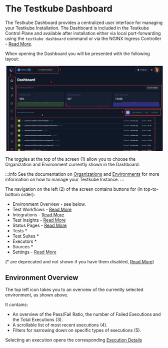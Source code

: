 # The Testkube Dashboard

The Testkube Dashboard provides a centralized user interface for managing your Testkube Installation. The Dashboard
is included in the Testkube Control Plane and available after installation either via local port-forwarding using the 
`testkube dashboard` command or via the NGINX Ingress Controller - [Read More](/articles/install/install-with-helm). 

When opening the Dashboard you will be presented with the following layout:

![Testkube Dashboard](../img/dashboard-072024.png)

The toggles at the top of the screen (1) allow you to choose the Organization and Environment 
currently shown in the Dashboard.

:::info
See the documentation on [Organizations](/testkube-pro/articles/organization-management) and [Environments](/testkube-pro/articles/environment-management)
for more information on how to manage your Testkube Instance.
:::

The navigation on the left (2) of the screen contains buttons for (in top-to-bottom order):

- Environment Overview - see below.
- Test Workflows - [Read More](/articles/testkube-dashboard-workflows-overview)
- Integrations - [Read More](/articles/integrations-dashboard-explore)
- Test Insights - [Read More](/articles/test-insights)
- Status Pages - [Read More](/testkube-pro/articles/status-pages)
- Tests *
- Test Suites *
- Executors *
- Sources *
- Settings - [Read More](/articles/settings-dashboard-explore)

(* are deprecated and not shown if you have them disabled, [Read More](/articles/legacy-features#enabling-legacy-tests-dashboard-functionality))

## Environment Overview

The top left icon takes you to an overview of the currently selected environment, as shown above. 

It contains:

- An overview of the Pass/Fail Ratio, the number of Failed Executions and the Total Executions (3).
- A scrollable list of most recent executions (4).
- Filters for narrowing down on specific types of executions (5).

Selecting an execution opens the corresponding [Execution Details](testkube-dashboard-execution-details)
